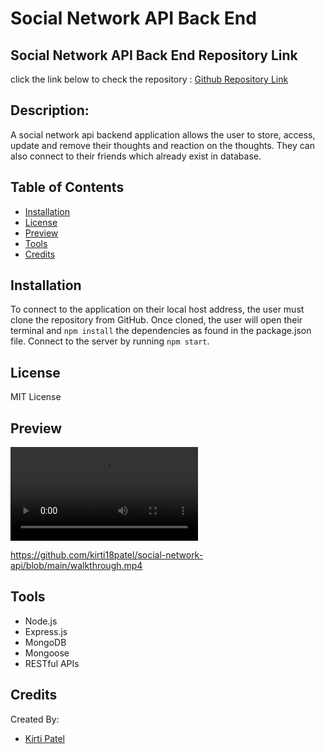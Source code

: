 # Social Network API Back End

## Social Network API Back End Repository Link

click the link below to check the repository : [Github Repository Link](https://github.com/kirti18patel/social-network-api)

## Description: 
A social network api backend application allows the user to store, access, update and remove their thoughts and reaction on the thoughts. They can also connect to their friends which already exist in database.

## Table of Contents
* [Installation](#installation)
* [License](#license)
* [Preview](#preview)
* [Tools](#tools)
* [Credits](#credits)

## Installation

To connect to the application on their local host address, the user must clone the repository from GitHub. Once cloned, the user will open their terminal and `npm install` the dependencies as found in the package.json file. Connect to the server by running `npm start`.

## License
MIT License

## Preview

![alt app-demo-gif](walkthrough.mp4)

https://github.com/kirti18patel/social-network-api/blob/main/walkthrough.mp4

## Tools
* Node.js
* Express.js
* MongoDB
* Mongoose
* RESTful APIs

## Credits
Created By:
 * [Kirti Patel]( https://github.com/kirti18patel)